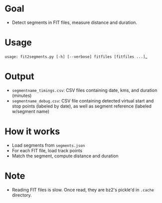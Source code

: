 # Goal

- Detect segments in FIT files, measure distance and duration.

# Usage

`usage: fit2segments.py [-h] [--verbose] fitfiles [fitfiles ...]`\_

# Output

- `segmentname_timings.csv`: CSV files containing date, kms, and duration (minutes)
- `segmentname_debug.csv`: CSV file containing detected virtual start and stop points
  (labeled by date), as well as segment reference (labeled w/segment name)

# How it works

- Load segments from `segments.json`
- For each FIT file, load track points
- Match the segment, compute distance and duration

# Note

- Reading FIT files is slow. Once read, they are bz2's pickle'd in `.cache`
  directory.

